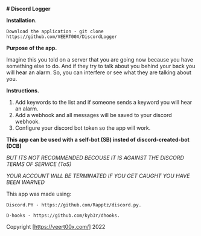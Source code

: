 **# Discord Logger**

**Installation.**
   ```
   Download the application - git clone https://github.com/VEERT00X/DiscordLogger
   ```



**Purpose of the app.**

  Imagine this you told on a server that you are going now because you have something else to do.
  And if they try to talk about you behind your back you will hear an alarm.
  So, you can interfere or see what they are talking about you.




**Instructions.**
  1.  Add keywords to the list and if someone sends a keyword you will hear an alarm.
  2.  Add a webhook and all messages will be saved to your discord webhook.
  3.  Configure your discord bot token so the app will work.
  
  
  
  
**This app can be used with a self-bot (SB) insted of discord-created-bot (DCB)**
   
   _BUT ITS NOT RECOMMENDED BECOUSE IT IS AGAINST THE DISCORD TERMS OF SERVICE (ToS)_
   
   _YOUR ACCOUNT WILL BE TERMINATED IF YOU GET CAUGHT YOU HAVE BEEN WARNED_
  
  This app was made using:
  
    Discord.PY - https://github.com/Rapptz/discord.py.
    
    D-hooks - https://github.com/kyb3r/dhooks.
    


  Copyright [https://veert00x.com/] 2022

